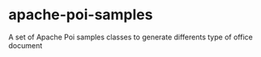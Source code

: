 # apache-poi-samples
A set of Apache Poi samples classes to generate differents type of office document
